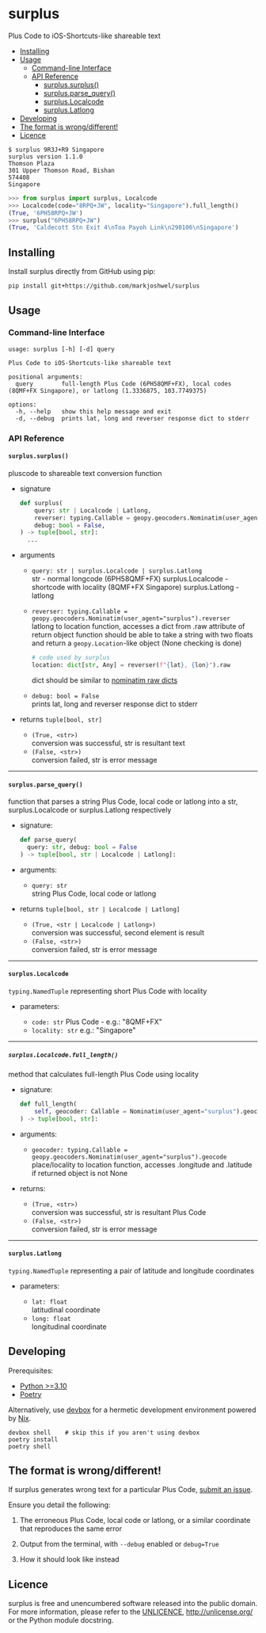 # surplus

Plus Code to iOS-Shortcuts-like shareable text

- [Installing](#installing)
- [Usage](#usage)
  - [Command-line Interface](#command-line-interface)
  - [API Reference](#api-reference)
    - [surplus.surplus()](#surplussurplus)
    - [surplus.parse_query()](#surplusparse_query)
    - [surplus.Localcode](#surpluslocalcode)
    - [surplus.Latlong](#surpluslatlong)
- [Developing](#developing)
- [The format is wrong/different!](#the-format-is-wrongdifferent)
- [Licence](#licence)

```text
$ surplus 9R3J+R9 Singapore
surplus version 1.1.0
Thomson Plaza
301 Upper Thomson Road, Bishan
574408
Singapore
```

```python
>>> from surplus import surplus, Localcode
>>> Localcode(code="8RPQ+JW", locality="Singapore").full_length()
(True, '6PH58RPQ+JW')
>>> surplus("6PH58RPQ+JW")
(True, 'Caldecott Stn Exit 4\nToa Payoh Link\n298106\nSingapore')
```

## Installing

Install surplus directly from GitHub using pip:

```text
pip install git+https://github.com/markjoshwel/surplus
```

## Usage

### Command-line Interface

```text
usage: surplus [-h] [-d] query

Plus Code to iOS-Shortcuts-like shareable text

positional arguments:
  query        full-length Plus Code (6PH58QMF+FX), local codes (8QMF+FX Singapore), or latlong (1.3336875, 103.7749375)

options:
  -h, --help   show this help message and exit
  -d, --debug  prints lat, long and reverser response dict to stderr
```

### API Reference

#### `surplus.surplus()`

pluscode to shareable text conversion function

- signature  

  ```python
  def surplus(
      query: str | Localcode | Latlong,
      reverser: typing.Callable = geopy.geocoders.Nominatim(user_agent="surplus").reverse,
      debug: bool = False,
  ) -> tuple[bool, str]:
    ...
  ```

- arguments

  - `query: str | surplus.Localcode | surplus.Latlong`  
      str - normal longcode (6PH58QMF+FX)
      surplus.Localcode - shortcode with locality (8QMF+FX Singapore)
      surplus.Latlong - latlong

  - `reverser: typing.Callable = geopy.geocoders.Nominatim(user_agent="surplus").reverser`  
      latlong to location function, accesses a dict from .raw attribute of return object
      function should be able to take a string with two floats and return a `geopy.Location`-like object (None checking is done)

      ```python
      # code used by surplus
      location: dict[str, Any] = reverser(f"{lat}, {lon}").raw
      ```

      dict should be similar to [nominatim raw dicts](https://nominatim.org/release-docs/latest/api/Output/#addressdetails)

  - `debug: bool = False`  
      prints lat, long and reverser response dict to stderr

- returns `tuple[bool, str]`  

  - `(True, <str>)`  
      conversion was successful, str is resultant text  
  - `(False, <str>)`  
      conversion failed, str is error message

---

#### `surplus.parse_query()`

function that parses a string Plus Code, local code or latlong into a str, surplus.Localcode or surplus.Latlong respectively

- signature:

    ```python
    def parse_query(
      query: str, debug: bool = False
    ) -> tuple[bool, str | Localcode | Latlong]:
    ```

- arguments:

  - `query: str`  
    string Plus Code, local code or latlong

- returns `tuple[bool, str | Localcode | Latlong]`

  - `(True, <str | Localcode | Latlong>)`  
      conversion was successful, second element is result
  - `(False, <str>)`  
      conversion failed, str is error message

---

#### `surplus.Localcode`

`typing.NamedTuple` representing short Plus Code with locality

- parameters:

  - `code: str`
      Plus Code - e.g.: "8QMF+FX"
  - `locality: str`
      e.g.: "Singapore"

---

##### `surplus.Localcode.full_length()`

method that calculates full-length Plus Code using locality

- signature:

    ```python
    def full_length(
        self, geocoder: Callable = Nominatim(user_agent="surplus").geocode
    ) -> tuple[bool, str]:
    ```

- arguments:

  - `geocoder: typing.Callable = geopy.geocoders.Nominatim(user_agent="surplus").geocode`  
    place/locality to location function, accesses .longitude and .latitude if returned object is not None

- returns:

  - `(True, <str>)`  
      conversion was successful, str is resultant Plus Code  
  - `(False, <str>)`  
      conversion failed, str is error message

---

#### `surplus.Latlong`

`typing.NamedTuple` representing a pair of latitude and longitude coordinates

- parameters:

  - `lat: float`  
      latitudinal coordinate
  - `long: float`  
      longitudinal coordinate

## Developing

Prerequisites:

- [Python >=3.10](https://www.python.org/)
- [Poetry](https://python-poetry.org/)

Alternatively, use [devbox](https://get.jetpack.io/devbox) for a hermetic development environment powered by [Nix](https://nixos.org/).

```text
devbox shell    # skip this if you aren't using devbox
poetry install
poetry shell
```

## The format is wrong/different!

If surplus generates wrong text for a particular Plus Code,
[submit an issue](https://github.com/markjoshwel/surplus/issues/new). 

Ensure you detail the following:

1. The erroneous Plus Code, local code or latlong, or a similar coordinate that reproduces the same error

2. Output from the terminal, with `--debug` enabled or `debug=True`

3. How it should look like instead

## Licence

surplus is free and unencumbered software released into the public domain.
For more information, please refer to the [UNLICENCE](UNLICENCE), <http://unlicense.org/> or the Python module docstring.
